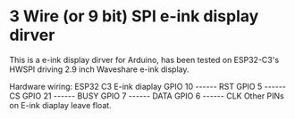 # 3 Wire (or 9 bit) SPI e-ink display dirver
This is a e-ink display dirver for Arduino, has been tested on ESP32-C3's HWSPI driving 2.9 inch Waveshare e-ink display.

Hardware wiring:
ESP32 C3          E-ink diaplay
GPIO 10   ------  RST
GPIO 5    ------  CS
GPIO 21   ------  BUSY
GPIO 7    ------  DATA
GPIO 6    ------  CLK
Other PINs on E-ink diaplay leave float.
